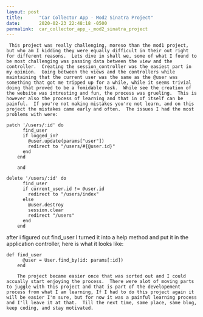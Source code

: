 ```yaml
---
layout: post
title:      "Car Collector App - Mod2 Sinatra Project"
date:       2020-02-23 22:48:18 -0500
permalink:  car_collector_app_-_mod2_sinatra_project
---
```


     This project was really challenging, moreso than the mod1 project, but who am I kidding they were equally difficult in their out right for different reasons.  Lets dive in shall we, some of what I found to be most challenging was passing data between the view and the controller.  Creating the session_controller was the easiest part in my opinion.  Going between the views and the controllers while maintaining that the current user was the same as the @user was something that got me tripped up for a while, while it seems trivial doing that proved to be a fomidable task.  While see the creation of the website was intresting and fun, the process was grueling.  This is however also the process of learning and that in of itself can be painful.  If you're not making mistakes you're not learn, and on this project the mistakes came early and often.  The issues I had the most problems with were:

```
patch '/users/:id' do
      find_user
      if logged_in?
        @user.update(params["user"])
        redirect to "/users/#{@user.id}"
      end
    end
```
		
		and
		
```
delete '/users/:id' do
      find_user
      if current_user.id != @user.id
        redirect to "/users/index"
      else
        @user.destroy
        session.clear
        redirect "/users"
      end
    end
```
		
after i figured out find_user I turned it into a help method and put it in the application controller, here is what it looks like:

```
def find_user
      @user = User.find_by(id: params[:id])
    end
```
		
		The project became easier once that was sorted out and I could accually start enjoying the process.  There were alot of moving parts to juggle with this project and that is part of the developement process from what I am learning, If I had to do this project again it will be easier I'm sure, but for now it was a painful learning process and I'll leave it at that.  Till the next time, same place, same blog, keep coding, and stay motivated.
